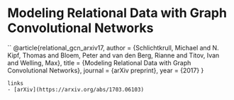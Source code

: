 # Modeling Relational Data with Graph Convolutional Networks
``
@article{relational_gcn_arxiv17,
  author    = {Schlichtkrull, Michael and N. Kipf, Thomas and Bloem, Peter and van den Berg, Rianne and Titov, Ivan and Welling, Max},
  title     = {Modeling Relational Data with Graph Convolutional Networks},
  journal   = {arXiv preprint},
  year      = {2017}
}
```
links
- [arXiv](https://arxiv.org/abs/1703.06103)
